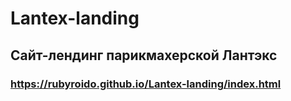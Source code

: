 # Lantex-landing

## Сайт-лендинг парикмахерской Лантэкс

### https://rubyroido.github.io/Lantex-landing/index.html